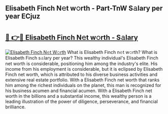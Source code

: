 ## Elisabeth Finch N𝚎t w𝚘rth - Part-TnW S𝚊lary per year ECjuz

# <h2><a href="http://gc4cyo.nevu.top/?p=Elisabeth+Finch">🔗 👉🔴 Elisabeth Finch N𝚎t w𝚘rth - S𝚊lary</a></h2>

[![Elisabeth Finch N𝚎t W𝚘rth](https://i.imgur.com/Oavwk0R.jpeg)](http://gc4cyo.nevu.top/?p=Elisabeth+Finch)
What is Elisabeth Finch n𝚎t w𝚘rth? What is Elisabeth Finch s𝚊lary per year?
This wealthy individual's Elisabeth Finch net worth is considerable, positioning him among the industry's elite. His income from his employment is considerable, but it is eclipsed by Elisabeth Finch net worth, which is attributed to his diverse business activities and extensive real estate portfolio. With a Elisabeth Finch net worth that ranks him among the richest individuals on the planet, this man is recognized for his business acumen and financial acumen. With a Elisabeth Finch net worth in the billions and a substantial income, this wealthy person is a leading illustration of the power of diligence, perseverance, and financial brilliance.
